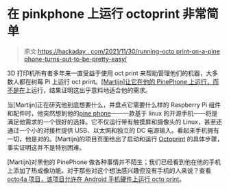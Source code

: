 # 在 pinkphone 上运行 octoprint 非常简单

> 原文:[https://hackaday . com/2021/11/30/running-octo print-on-a-pine phone-turns-out-to-be-pretty-easy/](https://hackaday.com/2021/11/30/running-octoprint-on-a-pinephone-turns-out-to-be-pretty-easy/)

3D 打印机所有者多年来一直受益于使用 oct print 来帮助管理他们的机器，大多数人都在树莓 Pi 上运行 oct print。[[Martijn]让它在他的 PinePhone 上运行，而不是在](https://blog.brixit.nl/running-octoprint-on-the-pinephone/)上运行，结果证明这出乎意料地适合他的需求。

当[Martijn]正在研究他到底想要什么，并盘点它需要什么样的 Raspberry Pi 组件和配件时，他突然想到他的[pine phone](https://hackaday.com/2021/09/02/pining-for-a-de-googled-smartphone/)——一款基于 linux 的开源手机——将是满足他需求的一个很好的选择。它不仅运行带有触摸屏和摄像头的 Linux，甚至还通过一个小的对接栏提供 USB、以太网和独立的 DC 电源输入。看起来手机拥有一切，他是对的。[Martijn]的项目页面给出了启动和运行 [Octoprint](https://octoprint.org/) 的具体步骤，事实证明这并不是特别困难。

[Martijn]对黑他的 PinePhone 做各种事情并不陌生；我们已经看到他在他的手机上添加了热成像功能。对于那些对这个想法感兴趣但没有手机的人来说？查看[octo4a 项目，该项目允许在 Android 手机硬件上运行 octo print](https://hackaday.com/2021/11/27/want-octoprint-but-lack-a-raspberry-pi-use-an-old-android-phone/)。